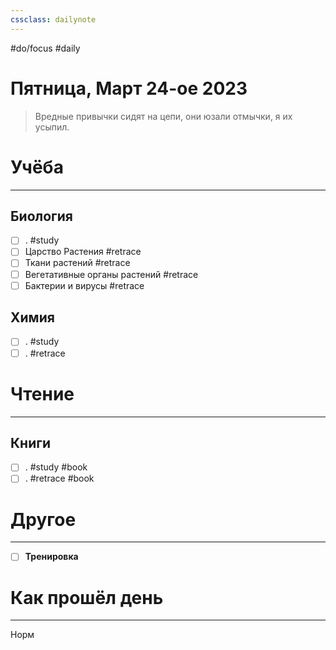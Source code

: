 ```yaml
---
cssclass: dailynote
---
```

#do/focus #daily
# Пятница,  Март 24-ое 2023
> Вредные привычки сидят на цепи, они юзали отмычки, я их усыпил. 

# Учёба
---
## Биология
- [ ] . #study
- [ ] Царство Растения #retrace 
- [ ] Ткани растений #retrace 
- [ ] Вегетативные органы растений #retrace 
- [ ] Бактерии и вирусы #retrace
## Химия
- [ ] . #study 
- [ ] . #retrace  
# Чтение
---
## Книги
- [ ] . #study #book
- [ ] . #retrace #book
# Другое
---
- [ ] **Тренировка**

# Как прошёл день
---
Норм